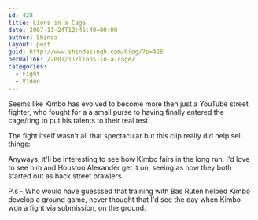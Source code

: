 ```yaml
---
id: 428
title: Lions in a Cage
date: 2007-11-24T12:45:40+00:00
author: Shinda
layout: post
guid: http://www.shindasingh.com/blog/?p=428
permalink: /2007/11/lions-in-a-cage/
categories:
  - Fight
  - Video
---
```

Seems like Kimbo has evolved to become more then just a YouTube street fighter, who fought for a a small purse to having finally entered the cage/ring to put his talents to their real test.

The fight itself wasn't all that spectacular but this clip really did help sell things:



Anyways, it'll be interesting to see how Kimbo fairs in the long run. I'd love to see him and Houston Alexander get it on, seeing as how they both started out as back street brawlers.

P.s - Who would have guesssed that training with Bas Ruten helped Kimbo develop a ground game, never thought that I'd see the day when Kimbo won a fight via submission, on the ground.